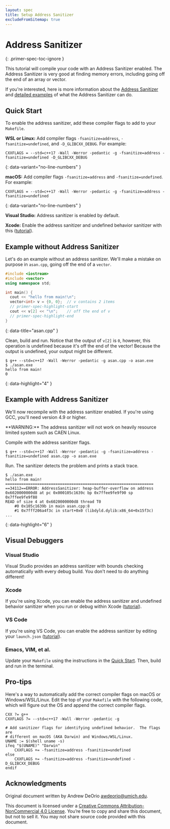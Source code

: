 ```yaml
---
layout: spec
title: Setup Address Sanitizer
excludeFromSitemap: true
---
```


Address Sanitizer
=================
{: .primer-spec-toc-ignore }

This tutorial will compile your code with an Address Sanitizer enabled.  The Address Sanitizer is very good at finding memory errors, including going off the end of an array or vector.

If you're interested, here is more information about the [Address Sanitizer](https://github.com/google/sanitizers/wiki/AddressSanitizer) and [detailed examples](https://developers.redhat.com/blog/2021/05/05/memory-error-checking-in-c-and-c-comparing-sanitizers-and-valgrind) of what the Address Sanitizer can do.


## Quick Start
To enable the address sanitizer, add these compiler flags to add to your `Makefile`.

**WSL or Linux:** Add compiler flags `-fsanitize=address`, `-fsanitize=undefined`, and `-D_GLIBCXX_DEBUG`.  For example:
```make
CXXFLAGS = --std=c++17 -Wall -Werror -pedantic -g -fsanitize=address -fsanitize=undefined -D_GLIBCXX_DEBUG
```
{: data-variant="no-line-numbers" }

**macOS:**  Add compiler flags `-fsanitize=address` and `-fsanitize=undefined`.  For example:
```make
CXXFLAGS = --std=c++17 -Wall -Werror -pedantic -g -fsanitize=address -fsanitize=undefined
```
{: data-variant="no-line-numbers" }

**Visual Studio:** Address sanitizer is enabled by default.

**Xcode:** Enable the address sanitizer and undefined behavior sanitizer with this ([tutorial](setup_xcode.html#sanitizers)).


## Example without Address Sanitizer
Let's do an example without an address sanitizer.  We'll make a mistake on purpose in `asan.cpp`, going off the end of a `vector`.

```c++
#include <iostream>
#include <vector>
using namespace std;

int main() {
  cout << "hello from main!\n";
  vector<int> v = {0, 0};  // v contains 2 items
  // primer-spec-highlight-start
  cout << v[2] << "\n";    // off the end of v
  // primer-spec-highlight-end
}
```
{: data-title="asan.cpp" }

Clean, build and run.  Notice that the output of `v[2]` is `0`, however, this operation is undefined because it's off the end of the vector!  Because the output is undefined, your output might be different.
```console
$ g++ --std=c++17 -Wall -Werror -pedantic -g asan.cpp -o asan.exe
$ ./asan.exe
hello from main!
0
```
{: data-highlight="4" }


## Example with Address Sanitizer
We'll now recompile with the address sanitizer enabled.  If you're using GCC, you'll need version 4.9 or higher.

<div class="primer-spec-callout warning icon-warning" markdown="1">
**WARNING:** The address sanitizer will not work on heavily resource limited system such as CAEN Linux.
</div>

Compile with the address sanitizer flags.
```console
$ g++ --std=c++17 -Wall -Werror -pedantic -g -fsanitize=address -fsanitize=undefined asan.cpp -o asan.exe
```

Run.  The sanitizer detects the problem and prints a stack trace.
```console
$ ./asan.exe
hello from main!
=================================================================
==34112==ERROR: AddressSanitizer: heap-buffer-overflow on address 0x6020000000d8 at pc 0x000105c1639c bp 0x7ffee9fe9f90 sp 0x7ffee9fe9f88
READ of size 4 at 0x6020000000d8 thread T0
    #0 0x105c1639b in main asan.cpp:8
    #1 0x7fff206a4f3c in start+0x0 (libdyld.dylib:x86_64+0x15f3c)
...
```
{: data-highlight="6" }


## Visual Debuggers

### Visual Studio
Visual Studio provides an address sanitizer with bounds checking automatically with every debug build.  You don't need to do anything different!

### Xcode
If you're using Xcode, you can enable the address sanitizer and undefined behavior sanitizer when you run or debug within Xcode ([tutorial](setup_xcode.html#sanitizers)).

### VS Code
If you're using VS Code, you can enable the address sanitizer by editing your `launch.json` ([tutorial](setup_vscode.html#sanitizers)).

### Emacs, VIM, et al.
Update your `Makefile` using the instructions in the [Quick Start](#quick-start).  Then, build and run in the terminal.

## Pro-tips
Here's a way to automatically add the correct compiler flags on macOS or Windows/WSL/Linux.  Edit the top of your `Makefile` with the following code, which will figure out the OS and append the correct compiler flags.  
```make
CXX ?= g++
CXXFLAGS ?= --std=c++17 -Wall -Werror -pedantic -g

# Add sanitizer flags for identifying undefined behavior.  The flags are
# different on macOS (AKA Darwin) and Windows/WSL/Linux.
UNAME := $(shell uname -s)
ifeq "$(UNAME)" "Darwin"
	CXXFLAGS += -fsanitize=address -fsanitize=undefined
else
	CXXFLAGS += -fsanitize=address -fsanitize=undefined -D_GLIBCXX_DEBUG
endif
```


## Acknowledgments
Original document written by Andrew DeOrio awdeorio@umich.edu.

This document is licensed under a [Creative Commons Attribution-NonCommercial 4.0 License](https://creativecommons.org/licenses/by-nc/4.0/). You’re free to copy and share this document, but not to sell it. You may not share source code provided with this document.

